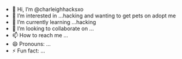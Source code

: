 - 👋 Hi, I’m @charleighhacksxo
- 👀 I’m interested in ...hacking and wanting to get pets on adopt me
- 🌱 I’m currently learning ...hacking
- 💞️ I’m looking to collaborate on ...
- 📫 How to reach me ...
- 😄 Pronouns: ...
- ⚡ Fun fact: ...

<!---
charleighhacksxo/charleighhacksxo is a ✨ special ✨ repository because its `README.md` (this file) appears on your GitHub profile.
You can click the Preview link to take a look at your changes.
--->
